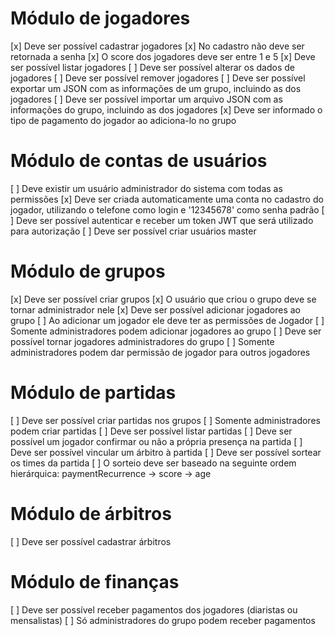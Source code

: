 
# Módulo de jogadores
[x] Deve ser possível cadastrar jogadores
[x] No cadastro não deve ser retornada a senha
[x] O score dos jogadores deve ser entre 1 e 5
[x] Deve ser possível listar jogadores
[ ] Deve ser possível alterar os dados de jogadores
[ ] Deve ser possível remover jogadores
[ ] Deve ser possível exportar um JSON com as informações de um grupo, incluindo as dos jogadores
[ ] Deve ser possível importar um arquivo JSON com as informações do grupo, incluindo as dos jogadores
[x] Deve ser informado o tipo de pagamento do jogador ao adiciona-lo no grupo

# Módulo de contas de usuários
[ ] Deve existir um usuário administrador do sistema com todas as permissões
[x] Deve ser criada automaticamente uma conta no cadastro do jogador, utilizando o telefone como login e '12345678' como senha padrão
[ ] Deve ser possível autenticar e receber um token JWT que será utilizado para autorização
[ ] Deve ser possível criar usuários master

# Módulo de grupos
[x] Deve ser possível criar grupos
[x] O usuário que criou o grupo deve se tornar administrador nele
[x] Deve ser possível adicionar jogadores ao grupo
[ ] Ao adicionar um jogador ele deve ter as permissões de Jogador
[ ] Somente administradores podem adicionar jogadores ao grupo
[ ] Deve ser possível tornar jogadores administradores do grupo
[ ] Somente administradores podem dar permissão de jogador para outros jogadores

# Módulo de partidas
[ ] Deve ser possível criar partidas nos grupos
[ ] Somente administradores podem criar partidas
[ ] Deve ser possível listar partidas
[ ] Deve ser possível um jogador confirmar ou não a própria presença na partida
[ ] Deve ser possível vincular um árbitro à partida
[ ] Deve ser possível sortear os times da partida
[ ] O sorteio deve ser baseado na seguinte ordem hierárquica: paymentRecurrence -> score -> age

# Módulo de árbitros
[ ] Deve ser possível cadastrar árbitros

# Módulo de finanças
[ ] Deve ser possível receber pagamentos dos jogadores (diaristas ou mensalistas)
[ ] Só administradores do grupo podem receber pagamentos
